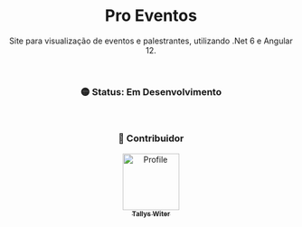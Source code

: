 <h1 align="center">Pro Eventos</h1>

<p align="center">
Site para visualização de eventos e palestrantes, utilizando .Net 6 e Angular 12.
</p>

<br />

<h3 align="center">🟡 Status: Em Desenvolvimento</h3>

<br />

<h3 align="center">🎨 Contribuidor</h4>

<div align="center">
   <a href="https://github.com/TallysWiterF">
   <img src="https://avatars.githubusercontent.com/u/63269777?v=4" width="100px;" alt="Profile"/>
   <br />
   <sub>
   <b>Tallys Witer</b>
   </sub>
   </a>
</div>
